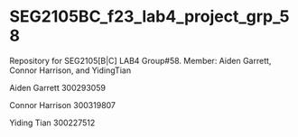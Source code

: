 # SEG2105BC_f23_lab4_project_grp_58
Repository for SEG2105[B|C] LAB4 Group#58. Member: Aiden Garrett, Connor Harrison, and YidingTian

Aiden Garrett 300293059

Connor Harrison 300319807

Yiding Tian 300227512

